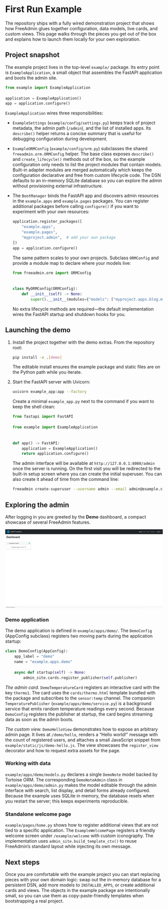# First Run Example

The repository ships with a fully wired demonstration project that shows how
FreeAdmin glues together configuration, data models, live cards, and custom
views. This page walks through the pieces you get out of the box and explains
how to launch them locally for your own exploration.

## Project snapshot

The example project lives in the top-level `example/` package. Its entry point is
`ExampleApplication`, a small object that assembles the FastAPI application and
boots the admin site.

```python
from example import ExampleApplication

application = ExampleApplication()
app = application.configure()
```

`ExampleApplication` wires three responsibilities:

* `ExampleSettings` (`example/config/settings.py`) keeps track of project
  metadata, the admin path (`/admin`), and the list of installed apps. Its
  `describe()` helper returns a concise summary that is useful for debugging
  configuration during development.
* `ExampleORMConfig` (`example/config/orm.py`) subclasses the shared
  `freeadmin.orm.ORMConfig` helper. The base class exposes `describe()` and
  `create_lifecycle()` methods out of the box, so the example configuration only
  needs to list the project modules that contain models. Built-in adapter
  modules are merged automatically which keeps the configuration declarative and
  free from custom lifecycle code. The DSN defaults to an in-memory SQLite
  database so you can explore the admin without provisioning external
  infrastructure.
* The `BootManager` binds the FastAPI app and discovers admin resources in the
  `example.apps` and `example.pages` packages. You can register additional
  packages before calling `configure()` if you want to experiment with your own
  resources:

  ```python
  application.register_packages([
      "example.apps",
      "example.pages",
      "myproject.admin",  # add your own package
  ])
  app = application.configure()
  ```

  The same pattern scales to your own projects. Subclass `ORMConfig` and provide
  a module map to declare where your models live:

  ```python
  from freeadmin.orm import ORMConfig


  class MyORMConfig(ORMConfig):
      def __init__(self) -> None:
          super().__init__(modules={"models": ["myproject.apps.blog.models"]})
  ```

  No extra lifecycle methods are required—the default implementation wires the
  FastAPI startup and shutdown hooks for you.

## Launching the demo

1. Install the project together with the demo extras. From the repository root:

   ```bash
   pip install -e .[demo]
   ```

   The editable install ensures the example package and static files are on the
   Python path while you iterate.

2. Start the FastAPI server with Uvicorn:

   ```bash
   uvicorn example_app:app --factory
   ```

   Create a minimal `example_app.py` next to the command if you want to keep the
   shell clean:

   ```python
   from fastapi import FastAPI

   from example import ExampleApplication


   def app() -> FastAPI:
       application = ExampleApplication()
       return application.configure()
   ```

   The admin interface will be available at `http://127.0.0.1:8000/admin` once
   the server is running. On the first visit you will be redirected to the
   built-in setup screen where you can create the initial superuser. You can
   also create it ahead of time from the command line:

   ```bash
   freeadmin create-superuser --username admin --email admin@example.com
   ```

## Exploring the admin

After logging in you are greeted by the **Demo** dashboard, a compact showcase of
several FreeAdmin features.


![Demo dashboard preview](images/scr-1.jpg)

### Demo application

The demo application is defined in `example/apps/demo/`. The `DemoConfig`
(AppConfig subclass) registers two moving parts during the application startup:

```python
class DemoConfig(AppConfig):
    app_label = "demo"
    name = "example.apps.demo"

    async def startup(self) -> None:
        admin_site.cards.register_publisher(self.publisher)
```

*The admin card.* `DemoTemperatureCard` registers an interactive card with the
key `thermo1`. The card uses the `cards/thermo.html` template bundled with the
package and subscribes to the `sensor:temp` channel. The companion
`TemperaturePublisher` (`example/apps/demo/service.py`) is a background service
that emits random temperature readings every second. Because `DemoConfig`
registers the publisher at startup, the card begins streaming data as soon as the
admin boots.

*The custom view.* `DemoHelloView` demonstrates how to expose an arbitrary admin
page. It lives at `/demo/hello`, renders a “Hello world!” message with the count
of registered users, and attaches a small JavaScript snippet from
`example/static/js/demo-hello.js`. The view showcases the `register_view`
decorator and how to request extra assets for the page.

### Working with data

`example/apps/demo/models.py` declares a single `DemoNote` model backed by
Tortoise ORM. The corresponding `DemoNoteAdmin` class in
`example/apps/demo/admin.py` makes the model editable through the admin interface
with search, list display, and detail forms already configured. Because the
example uses SQLite in memory, the database resets when you restart the server;
this keeps experiments reproducible.

### Standalone welcome page

`example/pages/home.py` shows how to register additional views that are not tied
to a specific application. The `ExampleWelcomePage` registers a friendly welcome
screen under `/example/welcome` with custom iconography. The implementation uses
`admin_site.build_template_ctx()` to reuse FreeAdmin’s standard layout while
injecting its own message.

## Next steps

Once you are comfortable with the example project you can start replacing pieces
with your own domain logic: swap out the in-memory database for a persistent DSN,
add more models to `INSTALLED_APPS`, or create additional cards and views. The
objects in the example package are intentionally small, so you can use them as
copy-paste-friendly templates when bootstrapping a real project.
